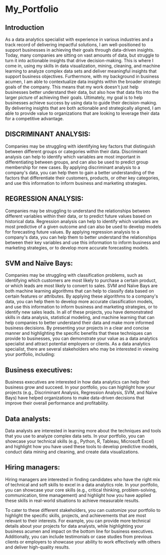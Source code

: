 # My_Portfolio


## Introduction
As a data analytics specialist with experience in various industries and a track record of delivering impactful solutions, I am well-positioned to support businesses in achieving their goals through data-driven insights.
Today, many companies are sitting on vast amounts of data, but struggle to turn it into actionable insights that drive decision-making. This is where I come in, using my skills in data visualization, mining, cleaning, and machine learning to analyze complex data sets and deliver meaningful insights that support business objectives.
Furthermore, with my background in business acumen, I am able to contextualize data insights within the broader strategic goals of the company. This means that my work doesn't just help businesses better understand their data, but also how that data fits into the larger picture of achieving their goals.
Ultimately, my goal is to help businesses achieve success by using data to guide their decision-making. By delivering insights that are both actionable and strategically aligned, I am able to provide value to organizations that are looking to leverage their data for a competitive advantage.
## DISCRIMINANT ANALYSIS:
Companies may be struggling with identifying key factors that distinguish between different groups or categories within their data. Discriminant analysis can help to identify which variables are most important in differentiating between groups, and can also be used to predict group membership for new cases. By applying discriminant analysis to a company's data, you can help them to gain a better understanding of the factors that differentiate their customers, products, or other key categories, and use this information to inform business and marketing strategies.
## REGRESSION ANALYSIS:
Companies may be struggling to understand the relationships between different variables within their data, or to predict future values based on historical data. Regression analysis can help to identify which variables are most predictive of a given outcome and can also be used to develop models for forecasting future values. By applying regression analysis to a company's data, you can help them to better understand the relationships between their key variables and use this information to inform business and marketing strategies, or to develop more accurate forecasting models.
## SVM and Naïve Bays:
Companies may be struggling with classification problems, such as identifying which customers are most likely to purchase a certain product, or which leads are most likely to convert to sales. SVM and Naïve Bays are both machine learning algorithms that can help to classify data based on certain features or attributes. By applying these algorithms to a company's data, you can help them to develop more accurate classification models, and use this information to inform business and marketing strategies, or to identify new sales leads.
In all of these projects, you have demonstrated skills in data analysis, statistical modeling, and machine learning that can help companies to better understand their data and make more informed business decisions. By presenting your projects in a clear and concise manner and highlighting the specific benefits that these techniques can provide to businesses, you can demonstrate your value as a data analytics specialist and attract potential employers or clients.
As a data analytics specialist, there are several stakeholders who may be interested in viewing your portfolio, including:
## Business executives: 
Business executives are interested in how data analytics can help their business grow and succeed. In your portfolio, you can highlight how your projects (e.g., Discriminant Analysis, Regression Analysis, SVM, and Naïve Bays) have helped organizations to make data-driven decisions that improve their overall performance and profitability.
## Data analysts: 
Data analysts are interested in learning more about the techniques and tools that you use to analyze complex data sets. In your portfolio, you can showcase your technical skills (e.g., Python, R, Tableau, Microsoft Excel) and highlight how you have used these tools to develop predictive models, conduct data mining and cleaning, and create data visualizations.
## Hiring managers: 
Hiring managers are interested in finding candidates who have the right mix of technical and soft skills to excel in a data analytics role. In your portfolio, you can showcase your core skills (e.g., critical thinking, problem-solving, communication, time management) and highlight how you have applied these skills in real-world situations to achieve measurable results.

To cater to these different stakeholders, you can customize your portfolio to highlight the specific skills, projects, and achievements that are most relevant to their interests. For example, you can provide more technical details about your projects for data analysts, while highlighting your business acumen and impact on the bottom line for business executives. Additionally, you can include testimonials or case studies from previous clients or employers to showcase your ability to work effectively with others and deliver high-quality results.
